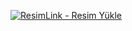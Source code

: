 <a href="https://resimlink.com/WnTYA6k791gN" title="ResimLink - Resim Yükle"><img src="https://r.resimlink.com/WnTYA6k791gN.jpeg" title="ResimLink - Resim Yükle" alt="ResimLink - Resim Yükle"></a>

